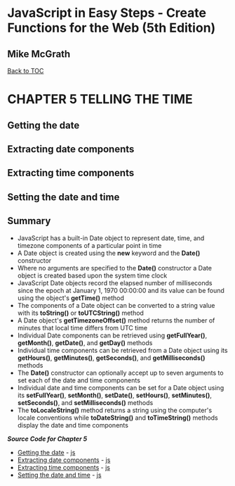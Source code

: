 # **JavaScript in Easy Steps - Create Functions for the Web (5th Edition)**
## Mike McGrath

<a href="THE BOOK ON JAVASCRIPT.md">Back to TOC</a>

# CHAPTER 5 TELLING THE TIME
## Getting the date
## Extracting date components
## Extracting time components
## Setting the date and time
## Summary<br>
   * JavaScript has a built-in Date object to represent date, time, and timezone components of a
     particular point in time
   * A Date object is created using the __new__ keyword and the __Date()__ constructor
   * Where no arguments are specified to the __Date()__ constructor a Date object is created based upon
     the system time clock
   * JavaScript Date objects record the elapsed number of milliseconds since the epoch at January 1, 1970
     00:00:00 and its value can be found using the object's __getTime()__ method
   * The components of a Date object can be converted to a string value with its __toString()__ or
     __toUTCString()__ method
   * A Date object's __getTimezoneOffset()__ method returns the number of minutes that local time differs
     from UTC time
   * Individual Date components can be retrieved using __getFullYear()__, __getMonth()__, __getDate()__,
     and __getDay()__ methods
   * Individual time components can be retrieved from a Date object using its __getHours()__, __getMinutes()__,
     __getSeconds()__, and __getMilliseconds()__ methods
   * The __Date()__ constructor can optionally accept up to seven arguments to set each of the date and
     time components
   * Individual date and time components can be set for a Date object using its __setFullYear()__, __setMonth()__, 
     __setDate()__, __setHours()__, __setMinutes()__, __setSeconds()__, and __setMilliseconds()__ methods
   * The __toLocaleString()__ method returns a string using the computer's locale conventions while __toDateString()__
     and __toTimeString()__ methods display the date and time components

***Source Code for Chapter 5***
        <ul>
          <li><a href="src/5-Telling the time/date.html">Getting the date</a> -
            <a href="src/5-Telling the time/date.js"> js</a></li>
          <li><a href="src/5-Telling the time/months.html">Extracting date components</a> -
            <a href="src/5-Telling the time/months.js"> js</a></li>
          <li><a href="src/5-Telling the time/minutes.html">Extracting time components</a> -
            <a href="src/5-Telling the time/minutes.js"> js</a></li>
          <li><a href="src/5-Telling the time/setdate.html">Setting the date and time</a> -
            <a href="src/5-Telling the time/setdate.js"> js</a></li>
        </ul>
